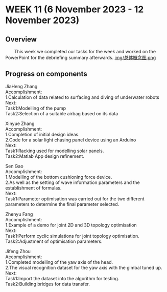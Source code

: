 # WEEK 11 (6 November 2023 - 12 November 2023)

## Overview
&emsp;&emsp;This week we completed our tasks for the week and worked on the PowerPoint for the debriefing summary afterwards.
[img/总体概念图.png](https://github.com/SCi-winner/SCI.github.io/blob/69841ea0b1dc0053a318d43182d2e9ec924ead9d/img/%E6%80%BB%E4%BD%93%E6%A6%82%E5%BF%B5%E5%9B%BE.png)
## Progress on components
JiaHeng Zhang
<br>
Accomplishment:
<br>
1.Calculation of data related to surfacing and diving of underwater robots
<br>
Next:
<br>
Task1:Modelling of the pump
<br>
Task2:Selection of a suitable airbag based on its data
<br>

Xinyue Zhang
<br>
Accomplishment:
<br>
1.Completion of initial design ideas.
<br>
2.Code for a solar light chasing panel device using an Arduino
<br>
Next:
<br>
Task1:Racking used for modelling solar panels.
<br>
Task2:Matlab App design refinement.
<br>

Sen Gao
<br>
Accomplishment:
<br>
1.Modelling of the bottom cushioning force device.
<br>
2.As well as the setting of wave information parameters and the establishment of formulas.
<br>
Next:
<br>
Task1:Parameter optimisation was carried out for the two different parameters to determine the final parameter selected.
<br>

Zhenyu Fang
<br>
Accomplishment:
<br>
1.Example of a demo for joint 2D and 3D topology optimisation
<br>
Next:
<br>
Task1:Perform cyclic simulations for joint topology optimisation.
<br>
Task2:Adjustment of optimisation parameters.

Jifeng Zhou
<br>
Accomplishment:
<br>
1.Completed modelling of the yaw axis of the head.
<br>
2.The visual recognition dataset for the yaw axis with the gimbal tuned up.
<br>
Next:
<br>
Task1:Import the dataset into the algorithm for testing.
<br>
Task2:Building bridges for data transfer.
<br>





